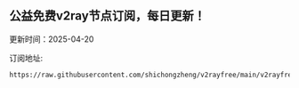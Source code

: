 ## 公益免费v2ray节点订阅，每日更新！
更新时间：2025-04-20

订阅地址:
```
https://raw.githubusercontent.com/shichongzheng/v2rayfree/main/v2rayfree
```
